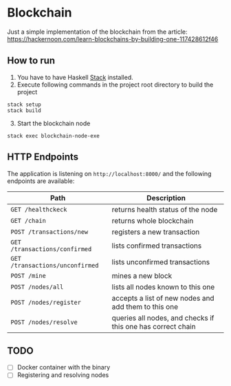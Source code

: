 # Blockchain

Just a simple implementation of the blockchain from the article: https://hackernoon.com/learn-blockchains-by-building-one-117428612f46

## How to run

1. You have to have Haskell [Stack](https://docs.haskellstack.org/en/stable/README/) installed.
2. Execute following commands in the project root directory to build the project
```
stack setup
stack build
```
3. Start the blockchain node
```
stack exec blockchain-node-exe
````

## HTTP Endpoints
The application is listening on `http://localhost:8000/` and the following endpoints are available:

| Path | Description
|--|--
| `GET /healthckeck` | returns health status of the node
| `GET /chain` | returns whole blockchain
| `POST /transactions/new` | registers a new transaction
| `GET /transactions/confirmed` | lists confirmed transactions
| `GET /transactions/unconfirmed` | lists unconfirmed transactions
| `POST /mine` | mines a new block
| `POST /nodes/all` | lists all nodes known to this one
| `POST /nodes/register` | accepts a list of new nodes and add them to this one
| `POST /nodes/resolve` | queries all nodes, and checks if this one has correct chain



## TODO
* [ ] Docker container with the binary
* [ ] Registering and resolving nodes
